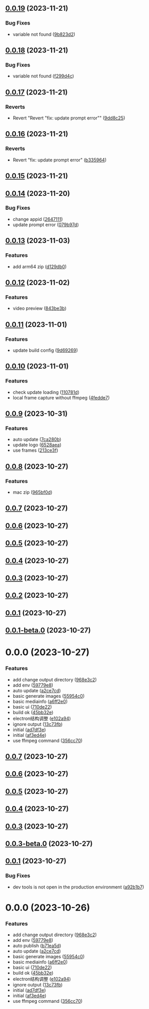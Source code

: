 ## [0.0.19](https://github.com/spencer17x/vid-multi/compare/v0.0.18...v0.0.19) (2023-11-21)


### Bug Fixes

* variable not found ([9b823d2](https://github.com/spencer17x/vid-multi/commit/9b823d25cdb7414f9e262a4c4ee5d912c6a1f336))



## [0.0.18](https://github.com/spencer17x/vid-multi/compare/v0.0.17...v0.0.18) (2023-11-21)


### Bug Fixes

* variable not found ([f299d4c](https://github.com/spencer17x/vid-multi/commit/f299d4c198e4f211352a01ddd332896b3148338f))



## [0.0.17](https://github.com/spencer17x/vid-multi/compare/v0.0.16...v0.0.17) (2023-11-21)


### Reverts

* Revert "Revert "fix: update prompt error"" ([9dd8c25](https://github.com/spencer17x/vid-multi/commit/9dd8c25100d661fcb6199e6c29569b1149f27e35))



## [0.0.16](https://github.com/spencer17x/vid-multi/compare/v0.0.15...v0.0.16) (2023-11-21)


### Reverts

* Revert "fix: update prompt error" ([b335964](https://github.com/spencer17x/vid-multi/commit/b335964df0785d98e811807a15a74417eedec1d4))



## [0.0.15](https://github.com/spencer17x/vid-multi/compare/v0.0.14...v0.0.15) (2023-11-21)



## [0.0.14](https://github.com/spencer17x/vid-multi/compare/v0.0.13...v0.0.14) (2023-11-20)


### Bug Fixes

* change appid ([2647111](https://github.com/spencer17x/vid-multi/commit/264711117f62758de9f7c61ecf98bb378d6bcae3))
* update prompt error ([079b97d](https://github.com/spencer17x/vid-multi/commit/079b97d4eb3127a35d838ced12c5fc1ca27af9f3))



## [0.0.13](https://github.com/spencer17x/vid-multi/compare/v0.0.12...v0.0.13) (2023-11-03)


### Features

* add arm64 zip ([d129db0](https://github.com/spencer17x/vid-multi/commit/d129db08853c74eb2b84bbdedb058922152a4d2f))



## [0.0.12](https://github.com/spencer17x/vid-multi/compare/v0.0.11...v0.0.12) (2023-11-02)


### Features

* video preview ([843be3b](https://github.com/spencer17x/vid-multi/commit/843be3b1cab5724808541a60f24c329c3671887b))



## [0.0.11](https://github.com/spencer17x/vid-multi/compare/v0.0.10...v0.0.11) (2023-11-01)


### Features

* update build config ([9d69269](https://github.com/spencer17x/vid-multi/commit/9d69269a1df38dd34ac43fdd5502f180e92dcbd0))



## [0.0.10](https://github.com/spencer17x/vid-multi/compare/v0.0.9...v0.0.10) (2023-11-01)


### Features

* check update loading ([110781d](https://github.com/spencer17x/vid-multi/commit/110781d3124bb624d07354f5994f854e4c9cd839))
* local frame capture without ffmpeg ([4fedde7](https://github.com/spencer17x/vid-multi/commit/4fedde70ea171e5a46876cb45ebbf3aafce25b23))



## [0.0.9](https://github.com/spencer17x/vid-multi/compare/v0.0.8...v0.0.9) (2023-10-31)


### Features

* auto update ([7ca280b](https://github.com/spencer17x/vid-multi/commit/7ca280b5893dec2b33d32255fb5dab6672a7cd07))
* update logo ([6528aea](https://github.com/spencer17x/vid-multi/commit/6528aea5309e0a261fdc0735c22a12173fb9e125))
* use frames ([213ce3f](https://github.com/spencer17x/vid-multi/commit/213ce3f244c2be4468d9441942cbf64d7cc32770))



## [0.0.8](https://github.com/spencer17x/vid-multi/compare/v0.0.7...v0.0.8) (2023-10-27)


### Features

* mac zip ([965bf0d](https://github.com/spencer17x/vid-multi/commit/965bf0d2d733ef860bac470922a216561e91e4a4))



## [0.0.7](https://github.com/spencer17x/vid-multi/compare/v0.0.6...v0.0.7) (2023-10-27)



## [0.0.6](https://github.com/spencer17x/vid-multi/compare/v0.0.5...v0.0.6) (2023-10-27)



## [0.0.5](https://github.com/spencer17x/vid-multi/compare/v0.0.4...v0.0.5) (2023-10-27)



## [0.0.4](https://github.com/spencer17x/vid-multi/compare/v0.0.3...v0.0.4) (2023-10-27)



## [0.0.3](https://github.com/spencer17x/vid-multi/compare/v0.0.2...v0.0.3) (2023-10-27)



## [0.0.2](https://github.com/spencer17x/vid-multi/compare/v0.0.1...v0.0.2) (2023-10-27)



## [0.0.1](https://github.com/spencer17x/vid-multi/compare/v0.0.1-beta.0...v0.0.1) (2023-10-27)



## [0.0.1-beta.0](https://github.com/spencer17x/vid-multi/compare/v0.0.0...v0.0.1-beta.0) (2023-10-27)



# 0.0.0 (2023-10-27)


### Features

* add change output directory ([968e3c2](https://github.com/spencer17x/vid-multi/commit/968e3c275d73deb8747bd73197aef63bdcea3a8d))
* add env ([59779e8](https://github.com/spencer17x/vid-multi/commit/59779e8799f65256fa93082f9ddafa3b53830f2b))
* auto update ([a2ce7cd](https://github.com/spencer17x/vid-multi/commit/a2ce7cd1e78c6c37916f1a3db4019f0fd320d035))
* basic generate images ([55954c0](https://github.com/spencer17x/vid-multi/commit/55954c0a22f447826adb84f481ca8bd0f20fb6f4))
* basic mediainfo ([a6ff2e0](https://github.com/spencer17x/vid-multi/commit/a6ff2e05f786234e4ea209ad45dc89e785c2ecca))
* basic ui ([710de22](https://github.com/spencer17x/vid-multi/commit/710de22388bb20dc6e2842c8f49b81b4cd298f8d))
* build ok ([45bb32e](https://github.com/spencer17x/vid-multi/commit/45bb32efbfd68b117200379611a16ea928eed6a9))
* electron结构调整 ([e102a94](https://github.com/spencer17x/vid-multi/commit/e102a942beb85246bdeab180c669cac70ed02506))
* ignore output ([13c73fb](https://github.com/spencer17x/vid-multi/commit/13c73fb339783ea4133009ef6dc49f8ccdbe4fa9))
* initial ([ad7df3e](https://github.com/spencer17x/vid-multi/commit/ad7df3ed7af4a3ac4c8e284f0a59f95ffd13e797))
* initial ([af3ed4e](https://github.com/spencer17x/vid-multi/commit/af3ed4eb79d5de35e69f181aa9922790211cd223))
* use ffmpeg command ([356cc70](https://github.com/spencer17x/vid-multi/commit/356cc70f78eca37dfcc768ab79529c8c8c663de6))



## [0.0.7](https://github.com/spencer17x/vid-multi/compare/v0.0.6...v0.0.7) (2023-10-27)



## [0.0.6](https://github.com/spencer17x/vid-multi/compare/v0.0.5...v0.0.6) (2023-10-27)



## [0.0.5](https://github.com/spencer17x/vid-multi/compare/v0.0.4...v0.0.5) (2023-10-27)



## [0.0.4](https://github.com/spencer17x/vid-multi/compare/v0.0.3...v0.0.4) (2023-10-27)



## [0.0.3](https://github.com/spencer17x/vid-multi/compare/v0.0.3-beta.0...v0.0.3) (2023-10-27)



## [0.0.3-beta.0](https://github.com/spencer17x/vid-multi/compare/v0.0.1...v0.0.3-beta.0) (2023-10-27)



## [0.0.1](https://github.com/spencer17x/vid-multi/compare/v0.0.0...v0.0.1) (2023-10-27)


### Bug Fixes

* dev tools is not open in the production environment ([a92b1b7](https://github.com/spencer17x/vid-multi/commit/a92b1b7cae1d3087cd4298062cc6289f0f9748c6))



# 0.0.0 (2023-10-26)


### Features

* add change output directory ([968e3c2](https://github.com/spencer17x/vid-multi/commit/968e3c275d73deb8747bd73197aef63bdcea3a8d))
* add env ([59779e8](https://github.com/spencer17x/vid-multi/commit/59779e8799f65256fa93082f9ddafa3b53830f2b))
* auto publish ([b71ea5d](https://github.com/spencer17x/vid-multi/commit/b71ea5dc15a0e60750f45c1809be96cf4dcbb80e))
* auto update ([a2ce7cd](https://github.com/spencer17x/vid-multi/commit/a2ce7cd1e78c6c37916f1a3db4019f0fd320d035))
* basic generate images ([55954c0](https://github.com/spencer17x/vid-multi/commit/55954c0a22f447826adb84f481ca8bd0f20fb6f4))
* basic mediainfo ([a6ff2e0](https://github.com/spencer17x/vid-multi/commit/a6ff2e05f786234e4ea209ad45dc89e785c2ecca))
* basic ui ([710de22](https://github.com/spencer17x/vid-multi/commit/710de22388bb20dc6e2842c8f49b81b4cd298f8d))
* build ok ([45bb32e](https://github.com/spencer17x/vid-multi/commit/45bb32efbfd68b117200379611a16ea928eed6a9))
* electron结构调整 ([e102a94](https://github.com/spencer17x/vid-multi/commit/e102a942beb85246bdeab180c669cac70ed02506))
* ignore output ([13c73fb](https://github.com/spencer17x/vid-multi/commit/13c73fb339783ea4133009ef6dc49f8ccdbe4fa9))
* initial ([ad7df3e](https://github.com/spencer17x/vid-multi/commit/ad7df3ed7af4a3ac4c8e284f0a59f95ffd13e797))
* initial ([af3ed4e](https://github.com/spencer17x/vid-multi/commit/af3ed4eb79d5de35e69f181aa9922790211cd223))
* use ffmpeg command ([356cc70](https://github.com/spencer17x/vid-multi/commit/356cc70f78eca37dfcc768ab79529c8c8c663de6))



